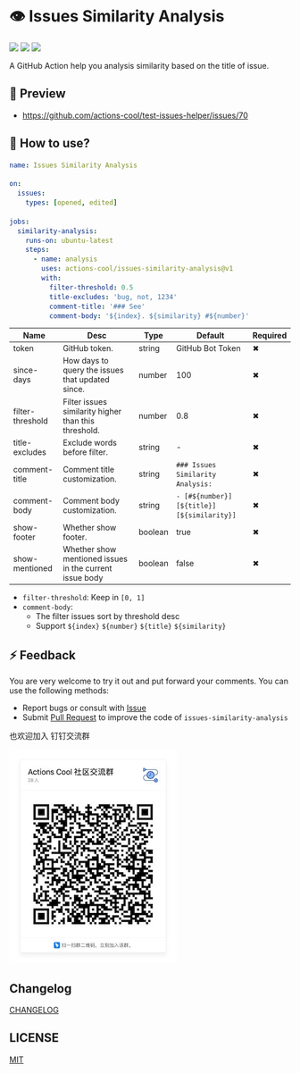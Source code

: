# 👁 Issues Similarity Analysis

![](https://img.shields.io/github/actions/workflow/status/actions-cool/issues-similarity-analysis/test.yml?branch=main&style=flat-square)
[![](https://img.shields.io/badge/marketplace-issues--similarity--analysis-blueviolet?style=flat-square)](https://github.com/marketplace/actions/issues-similarity-analysis)
[![](https://img.shields.io/github/v/release/actions-cool/issues-similarity-analysis?style=flat-square&color=orange)](https://github.com/actions-cool/issues-similarity-analysis/releases)

A GitHub Action help you analysis similarity based on the title of issue.

## 👋 Preview

- https://github.com/actions-cool/test-issues-helper/issues/70

## 🚀 How to use?

```yml
name: Issues Similarity Analysis

on:
  issues:
    types: [opened, edited]

jobs:
  similarity-analysis:
    runs-on: ubuntu-latest
    steps:
      - name: analysis
        uses: actions-cool/issues-similarity-analysis@v1
        with:
          filter-threshold: 0.5
          title-excludes: 'bug, not, 1234'
          comment-title: '### See'
          comment-body: '${index}. ${similarity} #${number}'
```

| Name | Desc | Type | Default | Required |
| -- | -- | -- | -- | -- |
| token | GitHub token. | string | GitHub Bot Token | ✖ |
| since-days | How days to query the issues that updated since. | number | 100 | ✖ |
| filter-threshold | Filter issues similarity higher than this threshold. | number | 0.8 | ✖ |
| title-excludes | Exclude words before filter. | string | - | ✖ |
| comment-title | Comment title customization. | string | `### Issues Similarity Analysis:` | ✖ |
| comment-body | Comment body customization. | string | `- [#${number}][${title}][${similarity}]` | ✖ |
| show-footer | Whether show footer. | boolean | true | ✖ |
| show-mentioned | Whether show mentioned issues in the current issue body | boolean | false | ✖ |

- `filter-threshold`: Keep in `[0, 1]`
- `comment-body`:
  - The filter issues sort by threshold desc
  - Support `${index}` `${number}` `${title}` `${similarity}`

## ⚡ Feedback

You are very welcome to try it out and put forward your comments. You can use the following methods:

- Report bugs or consult with [Issue](https://github.com/actions-cool/issues-similarity-analysis/issues)
- Submit [Pull Request](https://github.com/actions-cool/issues-similarity-analysis/pulls) to improve the code of `issues-similarity-analysis`

也欢迎加入 钉钉交流群

![](https://github.com/actions-cool/resources/blob/main/dingding.jpeg?raw=true)

## Changelog

[CHANGELOG](./CHANGELOG.md)

## LICENSE

[MIT](./LICENSE)
